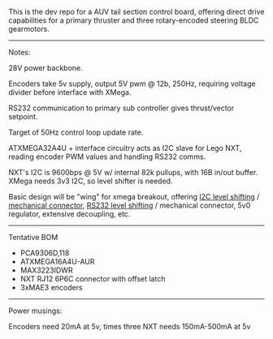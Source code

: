 This is the dev repo for a AUV tail section control board, offering direct drive capabilities for a primary thruster and three rotary-encoded steering BLDC gearmotors.

-----

Notes:

28V power backbone.

Encoders take 5v supply, output 5V pwm @ 12b, 250Hz, requiring voltage divider before interface with XMega.

RS232 communication to primary sub controller gives thrust/vector setpoint.

Target of 50Hz control loop update rate.

ATXMEGA32A4U + interface circuitry acts as I2C slave for Lego NXT, reading encoder PWM values and handling RS232 comms.

NXT's I2C is 9600bps @ 5V w/ internal 82k pullups, with 16B in/out buffer. XMega needs 3v3 I2C, so level shifter is needed.

Basic design will be "wing" for xmega breakout, offering [I2C level shifting](http://www.nxp.com/documents/data_sheet/PCA9306.pdf) / [mechanical connector](http://cgi.ebay.com/ws/eBayISAPI.dll?ViewItem&item=110980215829), [RS232 level shifting](http://datasheets.maximintegrated.com/en/ds/MAX3222-MAX3241.pdf) / mechanical connector, 5v0 regulator, extensive decoupling, etc.

-----

Tentative BOM

* PCA9306D,118
* ATXMEGA16A4U-AUR
* MAX3223IDWR
* NXT RJ12 6P6C connector with offset latch
* 3xMAE3 encoders
-----

Power musings:

Encoders need 20mA at 5v, times three
NXT needs 150mA-500mA at 5v

